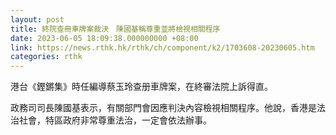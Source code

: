```yaml
---
layout: post
title: 終院查冊車牌案裁決　陳國基稱尊重並將檢視相關程序
date: 2023-06-05 18:09:38.000000000 +08:00
link: https://news.rthk.hk/rthk/ch/component/k2/1703608-20230605.htm
categories: rthk
---
```


港台《鏗鏘集》時任編導蔡玉玲查册車牌案，在終審法院上訴得直。

政務司司長陳國基表示，有關部門會因應判決內容檢視相關程序。他說，香港是法治社會，特區政府非常尊重法治，一定會依法辦事。
